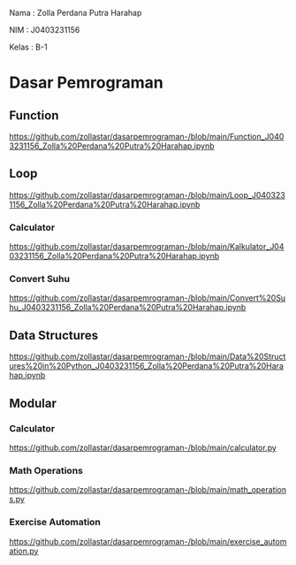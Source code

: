 Nama    : Zolla Perdana Putra Harahap

NIM     : J0403231156

Kelas   : B-1

# Dasar Pemrograman



## Function 
https://github.com/zollastar/dasarpemrograman-/blob/main/Function_J0403231156_Zolla%20Perdana%20Putra%20Harahap.ipynb

## Loop
https://github.com/zollastar/dasarpemrograman-/blob/main/Loop_J0403231156_Zolla%20Perdana%20Putra%20Harahap.ipynb

### Calculator
https://github.com/zollastar/dasarpemrograman-/blob/main/Kalkulator_J0403231156_Zolla%20Perdana%20Putra%20Harahap.ipynb

### Convert Suhu
https://github.com/zollastar/dasarpemrograman-/blob/main/Convert%20Suhu_J0403231156_Zolla%20Perdana%20Putra%20Harahap.ipynb

## Data Structures
https://github.com/zollastar/dasarpemrograman-/blob/main/Data%20Structures%20in%20Python_J0403231156_Zolla%20Perdana%20Putra%20Harahap.ipynb

## Modular
### Calculator
https://github.com/zollastar/dasarpemrograman-/blob/main/calculator.py
### Math Operations
https://github.com/zollastar/dasarpemrograman-/blob/main/math_operations.py
### Exercise Automation
https://github.com/zollastar/dasarpemrograman-/blob/main/exercise_automation.py